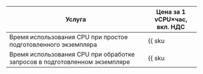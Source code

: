 | Услуга | Цена за 1 vCPU×час, <br>вкл. НДС |
| ---- | ---- |
| Время использования CPU при простое подготовленного экземпляра | {{ sku|KZT|serverless.containers.compute.provision_enabled.cpu|string }} |
| Время использования CPU при обработке запросов в подготовленном экземпляре | {{ sku|KZT|serverless.containers.compute.provisioned_request.cpu|string }} |